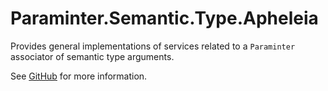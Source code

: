 # Paraminter.Semantic.Type.Apheleia

Provides general implementations of services related to a `Paraminter` associator of semantic type arguments.

See [GitHub](https://github.com/Paraminter/Paraminter.Semantic.Type.Apheleia) for more information.